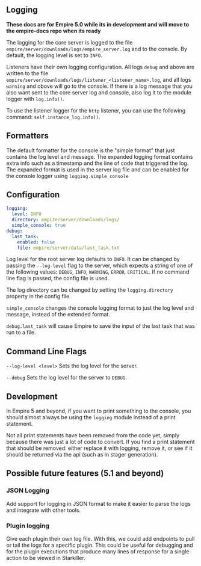 Logging
----

**These docs are for Empire 5.0 while its in development and will move to the empire-docs repo when its ready**

The logging for the core server is logged to the file `empire/server/downloads/logs/empire_server.log` and to the console. By default,
the logging level is set to `INFO`.

Listeners have their own logging configuration. All logs `debug` and above are written to
the file `empire/server/downloads/logs/listener_<listener_name>.log`, and all logs `warning` and obove will go to the console.
If there is a log message that you also want sent to the core server log and console,
also log it to the module logger with `log.info()`.

To use the listener logger for the `http` listener, you can use the following command:
`self.instance_log.info()`. 


## Formatters
The default formatter for the console is the "simple format" that just contains the log level and message.
The expanded logging format contains extra info such as a timestamp and the line of code that triggered the log.
The expanded format is used in the server log file and can be enabled for the console logger using
`logging.simple_console`

## Configuration
```yaml
logging:
  level: INFO
  directory: empire/server/downloads/logs/
  simple_console: true
debug:
  last_task:
    enabled: false
    file: empire/server/data/last_task.txt
```

Log level for the root server log defaults to `INFO`.
It can be changed by passing the `--log-level` flag to the server,
which expects a string of one of the following values: `DEBUG`, `INFO`, `WARNING`, `ERROR`, `CRITICAL`.
If no command line flag is passed, the config file is used.

The log directory can be changed by setting the `logging.directory` property in the config file.

`simple_console` changes the console logging format to just the log level and message,
instead of the extended format.

`debug.last_task` will cause Empire to save the input of the last task that was run to a file.

## Command Line Flags
`--log-level <level>`
    Sets the log level for the server.

`--debug`
    Sets the log level for the server to `DEBUG`.

## Development
In Empire 5 and beyond, if you want to print something to the console, you should
almost always be using the `logging` module instead of a print statement.

Not all print statements have been removed from the code yet, simply because there was just a lot of code to convert.
If you find a print statement that should be removed: either replace it with logging, remove it, or see if it should
be returned via the api (such as in stager generation).

## Possible future features (5.1 and beyond)

### JSON Logging
Add support for logging in JSON format to make it easier to parse the logs and integrate with other tools.

### Plugin logging
Give each plugin their own log file. With this, we could add endpoints to pull or tail the
logs for a specific plugin. This could be useful for debugging and for the plugin executions
that produce many lines of response for a single action to be viewed in Starkiller.
